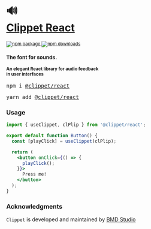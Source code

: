 <div align="left">
  <h1>
    🔊
    <br />
    <a href="https://clippet.dev/">Clippet React</a>
  </h1>
  <sup>
    <a href="https://www.npmjs.com/package/@clippet/react">
       <img src="https://img.shields.io/npm/v/@clippet/react.svg" alt="npm package" />
    </a>
    <!-- <a href="https://circleci.com/gh/bmd-studio/clippet-react">
      <img src="https://img.shields.io/circleci/project/github/bmd-studio/clippet-react/master.svg" alt="CircleCI master" />
    </a> -->
    <a href="https://www.npmjs.com/package/@clippet/react">
      <img src="https://img.shields.io/npm/dm/@clippet/react.svg" alt="npm downloads" />
    </a>
    <!-- <a href="http://clippet.dev/examples">
      <img src="https://img.shields.io/badge/demos-🚀🚀-yellow.svg" alt="demos" />
    </a> -->
    <br />
    <h3>The font for sounds.</h3>
    <h4>An elegant React library for audio feedback<br/> in user interfaces</h4>
  </sup>
  <pre>npm i <a href="https://www.npmjs.com/package/@clippet/react">@clippet/react</a></pre>
  <pre>yarn add <a href="https://www.npmjs.com/package/@clippet/react">@clippet/react</a></pre>
</div>

<div align="left">
  <!-- <h3><a href="https://clippet.dev/docs">Docs</a> - how to use</h3> -->
  <!-- <h3><a href="https://clippet.dev">Get pro</a> - how to upgrade</h3> -->
</div>

### Usage
```jsx
import { useClippet, clPlip } from '@clippet/react';

export default function Button() {
  const [playClick] = useClippet(clPlip);

  return (
    <button onClick={() => {
      playClick();
    }}>
      Press me!
    </button>
  );
}
```

### Acknowledgments
```Clippet``` is developed and maintained by <a href="https://bmd.studio/">BMD Studio</a>

